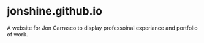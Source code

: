 # jonshine.github.io

A website for Jon Carrasco to display professoinal experiance and portfolio of work.
